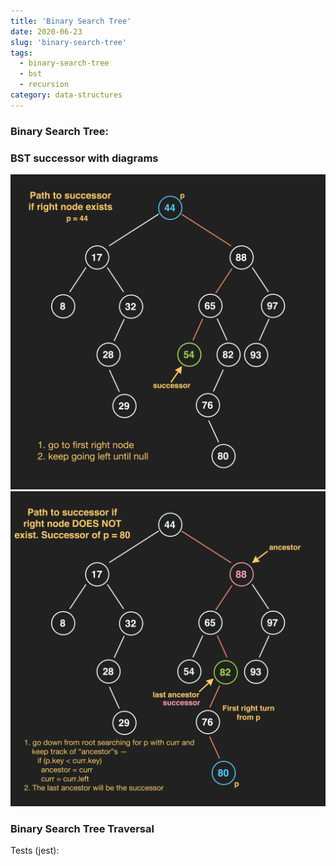 ```yaml
---
title: 'Binary Search Tree'
date: 2020-06-23
slug: 'binary-search-tree'
tags:
  - binary-search-tree
  - bst
  - recursion
category: data-structures
---
```


### Binary Search Tree:

<!-- embed:BinarySearchTree.js -->

### BST successor with diagrams

![BST successor if right node exists](./00_bst_successor.png)
![BST successor if right node does not exist](./01_bst_successor.png)

### Binary Search Tree Traversal

<!-- embed:BinaryTreeTraversal.js -->

Tests (jest):

<!-- embed:BinarySearchTree.test.js -->

<!-- embed:BinaryTreeTraversal.test.js -->
